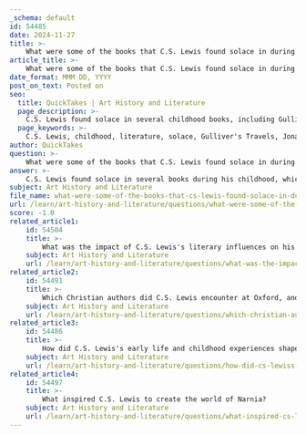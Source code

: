 ```yaml
---
_schema: default
id: 54485
date: 2024-11-27
title: >-
    What were some of the books that C.S. Lewis found solace in during his childhood?
article_title: >-
    What were some of the books that C.S. Lewis found solace in during his childhood?
date_format: MMM DD, YYYY
post_on_text: Posted on
seo:
  title: QuickTakes | Art History and Literature
  page_description: >-
    C.S. Lewis found solace in several childhood books, including Gulliver's Travels, Beatrix Potter's works, and Old Punch Magazines, which greatly influenced his literary interests and imagination.
  page_keywords: >-
    C.S. Lewis, childhood, literature, solace, Gulliver's Travels, Jonathan Swift, Beatrix Potter, Old Punch Magazines, fantasy, storytelling, Chronicles of Narnia
author: QuickTakes
question: >-
    What were some of the books that C.S. Lewis found solace in during his childhood?
answer: >-
    C.S. Lewis found solace in several books during his childhood, which played a significant role in shaping his literary interests and imagination. Some of the notable works he cherished include:\n\n1. **Gulliver's Travels** by Jonathan Swift - Lewis described this book as one of his favorites, particularly enjoying an unexpurgated and lavishly illustrated edition.\n2. **Beatrix Potter's books** - He appreciated the beauty in Potter's stories, which contributed to his love for fantasy and storytelling.\n3. **Old Punch Magazines** - Lewis spent considerable time poring over an almost complete set of these magazines, particularly enjoying the Sir John Tenniel cartoons.\n\nThese early literary experiences not only provided him with comfort but also influenced his later works, including his own fantasy series, The Chronicles of Narnia. Lewis's childhood was marked by a deep engagement with literature, which would later inform his writing and philosophical outlook.
subject: Art History and Literature
file_name: what-were-some-of-the-books-that-cs-lewis-found-solace-in-during-his-childhood.md
url: /learn/art-history-and-literature/questions/what-were-some-of-the-books-that-cs-lewis-found-solace-in-during-his-childhood
score: -1.0
related_article1:
    id: 54504
    title: >-
        What was the impact of C.S. Lewis's literary influences on his spiritual journey?
    subject: Art History and Literature
    url: /learn/art-history-and-literature/questions/what-was-the-impact-of-cs-lewiss-literary-influences-on-his-spiritual-journey
related_article2:
    id: 54491
    title: >-
        Which Christian authors did C.S. Lewis encounter at Oxford, and how did they influence him?
    subject: Art History and Literature
    url: /learn/art-history-and-literature/questions/which-christian-authors-did-cs-lewis-encounter-at-oxford-and-how-did-they-influence-him
related_article3:
    id: 54486
    title: >-
        How did C.S. Lewis's early life and childhood experiences shape his imagination and writing style?
    subject: Art History and Literature
    url: /learn/art-history-and-literature/questions/how-did-cs-lewiss-early-life-and-childhood-experiences-shape-his-imagination-and-writing-style
related_article4:
    id: 54497
    title: >-
        What inspired C.S. Lewis to create the world of Narnia?
    subject: Art History and Literature
    url: /learn/art-history-and-literature/questions/what-inspired-cs-lewis-to-create-the-world-of-narnia
---
```


&nbsp;